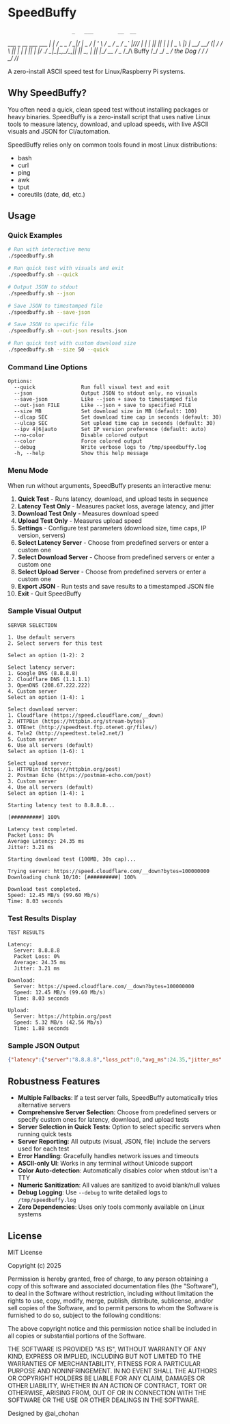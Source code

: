 # SpeedBuffy

                         _   ___        __  __       
 ___ _ __   ___  ___  __| | / __\_   _ / _|/ _|_   _ 
/ __| '_ \ / _ \/ _ \/ _` |/__\// | | | |_| |_| | | |
\__ \ |_) |  __/  __/ (_| / \/  \ |_| |  _|  _| |_| |
|___/ .__/ \___|\___|\__,_\_____/\__,_|_| |_|  \__, |
    |_|                                        |___/ 
         __
        /  \__  /\_/\  Buffy
       /\_/  _/  \_ _/  the Dog
          /  /   / \
          \_/   /_/  

A zero-install ASCII speed test for Linux/Raspberry Pi systems.

## Why SpeedBuffy?

You often need a quick, clean speed test without installing packages or heavy binaries. SpeedBuffy is a zero-install script that uses native Linux tools to measure latency, download, and upload speeds, with live ASCII visuals and JSON for CI/automation.

SpeedBuffy relies only on common tools found in most Linux distributions:
- bash
- curl
- ping
- awk
- tput
- coreutils (date, dd, etc.)

## Usage

### Quick Examples

```bash
# Run with interactive menu
./speedbuffy.sh

# Run quick test with visuals and exit
./speedbuffy.sh --quick

# Output JSON to stdout
./speedbuffy.sh --json

# Save JSON to timestamped file
./speedbuffy.sh --save-json

# Save JSON to specific file
./speedbuffy.sh --out-json results.json

# Run quick test with custom download size
./speedbuffy.sh --size 50 --quick
```

### Command Line Options

```
Options:
  --quick               Run full visual test and exit
  --json                Output JSON to stdout only, no visuals
  --save-json           Like --json + save to timestamped file
  --out-json FILE       Like --json + save to specified FILE
  --size MB             Set download size in MB (default: 100)
  --dlcap SEC           Set download time cap in seconds (default: 30)
  --ulcap SEC           Set upload time cap in seconds (default: 30)
  --ipv 4|6|auto        Set IP version preference (default: auto)
  --no-color            Disable colored output
  --color               Force colored output
  --debug               Write verbose logs to /tmp/speedbuffy.log
  -h, --help            Show this help message
```

### Menu Mode

When run without arguments, SpeedBuffy presents an interactive menu:

1. **Quick Test** - Runs latency, download, and upload tests in sequence
2. **Latency Test Only** - Measures packet loss, average latency, and jitter
3. **Download Test Only** - Measures download speed
4. **Upload Test Only** - Measures upload speed
5. **Settings** - Configure test parameters (download size, time caps, IP version, servers)
6. **Select Latency Server** - Choose from predefined servers or enter a custom one
7. **Select Download Server** - Choose from predefined servers or enter a custom one
8. **Select Upload Server** - Choose from predefined servers or enter a custom one
9. **Export JSON** - Run tests and save results to a timestamped JSON file
10. **Exit** - Quit SpeedBuffy

### Sample Visual Output

```
SERVER SELECTION

1. Use default servers
2. Select servers for this test

Select an option (1-2): 2

Select latency server:
1. Google DNS (8.8.8.8)
2. Cloudflare DNS (1.1.1.1)
3. OpenDNS (208.67.222.222)
4. Custom server
Select an option (1-4): 1

Select download server:
1. Cloudflare (https://speed.cloudflare.com/__down)
2. HTTPBin (https://httpbin.org/stream-bytes)
3. OTEnet (http://speedtest.ftp.otenet.gr/files/)
4. Tele2 (http://speedtest.tele2.net/)
5. Custom server
6. Use all servers (default)
Select an option (1-6): 1

Select upload server:
1. HTTPBin (https://httpbin.org/post)
2. Postman Echo (https://postman-echo.com/post)
3. Custom server
4. Use all servers (default)
Select an option (1-4): 1

Starting latency test to 8.8.8.8...

[##########] 100%

Latency test completed.
Packet Loss: 0%
Average Latency: 24.35 ms
Jitter: 3.21 ms

Starting download test (100MB, 30s cap)...

Trying server: https://speed.cloudflare.com/__down?bytes=100000000
Downloading chunk 10/10: [##########] 100%

Download test completed.
Speed: 12.45 MB/s (99.60 Mb/s)
Time: 8.03 seconds
```

### Test Results Display

```
TEST RESULTS

Latency:
  Server: 8.8.8.8
  Packet Loss: 0%
  Average: 24.35 ms
  Jitter: 3.21 ms

Download:
  Server: https://speed.cloudflare.com/__down?bytes=100000000
  Speed: 12.45 MB/s (99.60 Mb/s)
  Time: 8.03 seconds

Upload:
  Server: https://httpbin.org/post
  Speed: 5.32 MB/s (42.56 Mb/s)
  Time: 1.88 seconds
```

### Sample JSON Output

```json
{"latency":{"server":"8.8.8.8","loss_pct":0,"avg_ms":24.35,"jitter_ms":3.21},"download":{"server":"https://speed.cloudflare.com/__down?bytes=100000000","MBps":12.45,"Mbps":99.60,"seconds":8.03},"upload":{"server":"https://httpbin.org/post","MBps":5.32,"Mbps":42.56,"seconds":1.88}}
```

## Robustness Features

- **Multiple Fallbacks**: If a test server fails, SpeedBuffy automatically tries alternative servers
- **Comprehensive Server Selection**: Choose from predefined servers or specify custom ones for latency, download, and upload tests
- **Server Selection in Quick Tests**: Option to select specific servers when running quick tests
- **Server Reporting**: All outputs (visual, JSON, file) include the servers used for each test
- **Error Handling**: Gracefully handles network issues and timeouts
- **ASCII-only UI**: Works in any terminal without Unicode support
- **Color Auto-detection**: Automatically disables color when stdout isn't a TTY
- **Numeric Sanitization**: All values are sanitized to avoid blank/null values
- **Debug Logging**: Use `--debug` to write detailed logs to `/tmp/speedbuffy.log`
- **Zero Dependencies**: Uses only tools commonly available on Linux systems

## License

MIT License

Copyright (c) 2025

Permission is hereby granted, free of charge, to any person obtaining a copy
of this software and associated documentation files (the "Software"), to deal
in the Software without restriction, including without limitation the rights
to use, copy, modify, merge, publish, distribute, sublicense, and/or sell
copies of the Software, and to permit persons to whom the Software is
furnished to do so, subject to the following conditions:

The above copyright notice and this permission notice shall be included in all
copies or substantial portions of the Software.

THE SOFTWARE IS PROVIDED "AS IS", WITHOUT WARRANTY OF ANY KIND, EXPRESS OR
IMPLIED, INCLUDING BUT NOT LIMITED TO THE WARRANTIES OF MERCHANTABILITY,
FITNESS FOR A PARTICULAR PURPOSE AND NONINFRINGEMENT. IN NO EVENT SHALL THE
AUTHORS OR COPYRIGHT HOLDERS BE LIABLE FOR ANY CLAIM, DAMAGES OR OTHER
LIABILITY, WHETHER IN AN ACTION OF CONTRACT, TORT OR OTHERWISE, ARISING FROM,
OUT OF OR IN CONNECTION WITH THE SOFTWARE OR THE USE OR OTHER DEALINGS IN THE
SOFTWARE.

Designed by @ai_chohan
